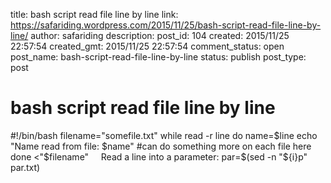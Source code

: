 title: bash script read file line by line
link: https://safariding.wordpress.com/2015/11/25/bash-script-read-file-line-by-line/
author: safariding
description: 
post_id: 104
created: 2015/11/25 22:57:54
created_gmt: 2015/11/25 22:57:54
comment_status: open
post_name: bash-script-read-file-line-by-line
status: publish
post_type: post

# bash script read file line by line

#!/bin/bash filename="somefile.txt" while read -r line do name=$line echo "Name read from file: $name" #can do something more on each file here done <"$filename"     Read a line into a parameter: par=$(sed -n "${i}p" par.txt)